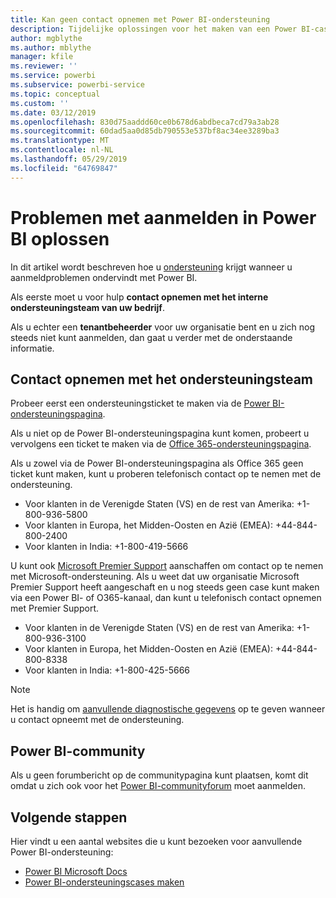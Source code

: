 ```yaml
---
title: Kan geen contact opnemen met Power BI-ondersteuning
description: Tijdelijke oplossingen voor het maken van een Power BI-case als een gebruiker zich niet kan aanmelden
author: mgblythe
ms.author: mblythe
manager: kfile
ms.reviewer: ''
ms.service: powerbi
ms.subservice: powerbi-service
ms.topic: conceptual
ms.custom: ''
ms.date: 03/12/2019
ms.openlocfilehash: 830d75aaddd60ce0b678d6abdbeca7cd79a3ab28
ms.sourcegitcommit: 60dad5aa0d85db790553e537bf8ac34ee3289ba3
ms.translationtype: MT
ms.contentlocale: nl-NL
ms.lasthandoff: 05/29/2019
ms.locfileid: "64769847"
---
```

# <a name="troubleshooting-sign-in-issues-for-power-bi"></a>Problemen met aanmelden in Power BI oplossen

In dit artikel wordt beschreven hoe u [ondersteuning](https://powerbi.microsoft.com/support/) krijgt wanneer u aanmeldproblemen ondervindt met Power BI.

Als eerste moet u voor hulp **contact opnemen met het interne ondersteuningsteam van uw bedrijf**.

Als u echter een **tenantbeheerder** voor uw organisatie bent en u zich nog steeds niet kunt aanmelden, dan gaat u verder met de onderstaande informatie.

## <a name="engage-the-support-team"></a>Contact opnemen met het ondersteuningsteam

Probeer eerst een ondersteuningsticket te maken via de [Power BI-ondersteuningspagina](https://powerbi.microsoft.com/en-us/support/).

Als u niet op de Power BI-ondersteuningspagina kunt komen, probeert u vervolgens een ticket te maken via de [Office 365-ondersteuningspagina](https://support.office.com/home/contact).

Als u zowel via de Power BI-ondersteuningspagina als Office 365 geen ticket kunt maken, kunt u proberen telefonisch contact op te nemen met de ondersteuning.

* Voor klanten in de Verenigde Staten (VS) en de rest van Amerika: +1-800-936-5800
* Voor klanten in Europa, het Midden-Oosten en Azië (EMEA): +44-844-800-2400
* Voor klanten in India: +1-800-419-5666

U kunt ook [Microsoft Premier Support](https://support.microsoft.com/premier) aanschaffen om contact op te nemen met Microsoft-ondersteuning. Als u weet dat uw organisatie Microsoft Premier Support heeft aangeschaft en u nog steeds geen case kunt maken via een Power BI- of O365-kanaal, dan kunt u telefonisch contact opnemen met Premier Support.

* Voor klanten in de Verenigde Staten (VS) en de rest van Amerika: +1-800-936-3100
* Voor klanten in Europa, het Midden-Oosten en Azië (EMEA): +44-844-800-8338
* Voor klanten in India: +1-800-425-5666

> [!Note]
> Het is handig om [aanvullende diagnostische gegevens](service-admin-capturing-additional-diagnostic-information-for-power-bi.md) op te geven wanneer u contact opneemt met de ondersteuning.

## <a name="power-bi-community"></a>Power BI-community

Als u geen forumbericht op de communitypagina kunt plaatsen, komt dit omdat u zich ook voor het [Power BI-communityforum](https://community.powerbi.com/) moet aanmelden.

## <a name="next-steps"></a>Volgende stappen

Hier vindt u een aantal websites die u kunt bezoeken voor aanvullende Power BI-ondersteuning:

* [Power BI Microsoft Docs](https://docs.microsoft.com/power-bi/)
* [Power BI-ondersteuningscases maken](https://blogs.msdn.microsoft.com/charles_sterling/2017/12/01/creating-power-bi-support-cases/)